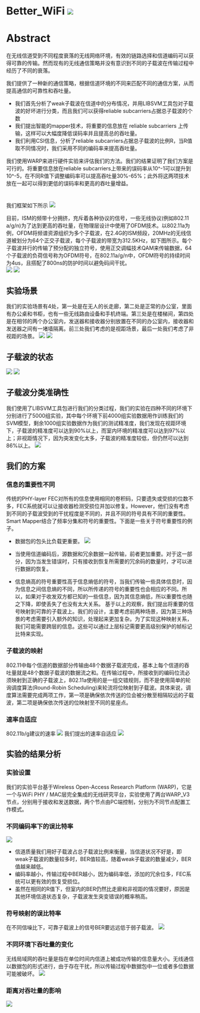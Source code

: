 # Better_WiFi ![](https://i.imgur.com/nCXU68a.png)

# Abstract
在无线信道受到不同程度衰落的无线网络环境，有效的链路选择和信道编码可以获得可靠的传输。然而现有的无线通信策略并没有意识到不同的子载波在传输过程中经历了不同的衰落。

我们提供了一种新的通信策略，根据信道环境的不同来匹配不同的通信方案，从而提高通信的可靠性和吞吐量。

- 我们首先分析了weak子载波在信道中的分布情况，并用LIBSVM工具包对子载波的好坏进行分类，而且我们可以获得reliable subcarriers占据总子载波的个数
- 我们提出智能的mapper技术，将重要的信息放在 reliable subcarriers 上传输，这样可以大幅度降低误码率并且提高总的吞吐量。
- 我们利用CSI信息，分析了reliable subcarriers占据总子载波的比例R，当R值取不同情况时，我们采用不同的编码率来提高吞吐量。

我们使用WARP来进行硬件实验来评估我们的方法。我们的结果证明了我们方案是可行的。将重要信息放在reliable subcarriers上带来的误码率从10^-1可以提升到10^-5，在不同R值下调整编码率可以提高吞吐量30%-65%；此外将这两项技术放在一起可以得到更低的误码率和更高的吞吐量增益。

# 
我们框架如下所示 
![](https://i.imgur.com/6VL5tpk.jpg)


目前，ISM的频带十分拥挤，充斥着各种协议的信号，一些无线协议(例如802.11 a/g/n)为了达到更高的吞吐量，在物理层设计中使用了OFDM技术。以802.11a为例，OFDM将频谱资源组织为多个子载波，在2.4G的ISM频段，20MHz的无线信道被划分为64个正交子载波，每个子载波的带宽为312.5KHz，如下图所示。每个子载波并行的传输了预分配的独立符号，使用正交调幅技术QAM来传输数据，64个子载波的负荷信号称为OFDM符号，在802.11a/g/n中，OFDM符号的持续时间为4us，且搭配了800ns的防护时间以避免码间干扰。  
![](https://i.imgur.com/P8BJHRE.jpg)
![](https://i.imgur.com/taRfGTc.jpg)


## 实验场景
我们的实验场景有4处，第一处是在无人的长走廊，第二处是正常的办公室，里面有办公桌和书柜，也有一些无线路由设备和手机终端。第三处是在楼梯间，第四处是在相邻的两个办公室内，发送器和接收器分别放置在不同的办公室内，接收器和发送器之间有一堵墙隔离。前三处我们考虑的是视距场景，最后一处我们考虑了非视距的场景。
![](https://i.imgur.com/KxrQPqh.jpg)
![](https://i.imgur.com/XfzKB6v.jpg)

## 子载波的状态
![](https://i.imgur.com/pjw1h3P.jpg)
![](https://i.imgur.com/WxzzopQ.jpg)

## 子载波分类准确性
我们使用了LIBSVM工具包进行我们的分类过程，我们的实验在四种不同的环境下分别进行了5000组实验，其中每个环境下前4000组实验数据用作训练我们的SVM模型，剩余1000组实验数据作为我们的测试精准度，我们发现在视距环境下，子载波的精准度可以达到90%以上，而室内环境的精准度可以达到97%以上；非视距情况下，因为突发变化太多，子载波的精准度较低，但仍然可以达到86%以上。
![](https://i.imgur.com/RYlMgsG.jpg)



## 我们的方案
### 信息的重要性不同
传统的PHY-layer FEC对所有的信息使用相同的卷积码，只要遗失或受损的位数不多，FEC系统就可以让接收器检测受损位并加以修复。However，他们没有考虑到不同的子载波受到的干扰程度是不同的，并且不同的符号具有不同的重要性。Smart Mapper结合了频率分集和符号的重要性。下面是一些关于符号重要性的例子。  
- 数据包的包头比负载更重要。
![](https://i.imgur.com/6DUaMpb.png)

- 当使用信道编码后，源数据和冗余数据一起传输，前者更加重要。对于这一部分，因为当发生错误时，只有接收到恢复所需要的冗余码的数量时，才可以进行数据的恢复。
- 信息熵高的符号重要性高于信息熵低的符号，当我们传输一些具体信息时，因为信息之间信息熵的不同，所以所传递的符号的重要性也会相应的不同。所以，如果对于收发双方都已知的一些信息，因为其信息熵低，所以重要性也随之下降，即使丢失了也没有太大关系。
基于以上的观察，我们提出将重要的信号映射到可靠的子载波上。我们的设计，主要考虑前两种场景，因为第三种场景的考虑需要引入额外的知识，处理起来更加复杂。为了实现这种映射关系，我们可能需要跨层的信息。这些可以通过上层标记需要更高级别保护的帧标记比特来实现。

### 子载波的映射
802.11中每个信道的数据部分传输由48个数据子载波完成，基本上每个信道的吞吐量就是48个数据子载波的数据流之和。在传输过程中，所接收到的编码位流必须映射到正确的子载波上，802.11a使用的是一组交错规则，而不是使用简单的轮询调度算法(Round-Robin Scheduling)来轮流将位映射到子载波。具体来说，调度算法需要完成两项工作，第一项是确保依次传送的位会被分散至相隔较远的子载波，第二项是确保依次传送的位映射至不同的星座点。

### 速率自适应
802.11b/g建议的速率
![](https://i.imgur.com/OcxNbP5.png)
我们提出的速率自适应
![](https://i.imgur.com/D3ATWI9.jpg)

## 实验的结果分析
### 实验设置
我们的实验平台基于Wireless Open-Access Research Platform (WARP)，它是一个与WiFi PHY / MAC层完全集成的无线研究平台，实验使用了两台WARP_V3节点，分别用于接收和发送数据，两个节点由PC端控制，分别为不同节点配置工作模式。

### 不同编码率下的误比特率
![](https://i.imgur.com/XDGEokN.jpg)
- 信道质量我们用好子载波占总子载波比例来衡量，当信道状况不好是，即weak子载波的数量较多时，BER值较高，随着weak子载波的数量减少，BER值越来越低。
- 编码率越小，传输过程中BER越小，因为编码率低，添加的冗余位多，FEC系统可以更有效的恢复受损位。
- 虽然在相同的R值下，但室内的BER仍然比走廊和非视距的情况要好，原因是其他环境信道状态复杂，子载波发生突变错误的概率稍高。

### 符号映射的误比特率
在不同信噪比下，可靠子载波上的信号BER要远远低于弱子载波。
![](https://i.imgur.com/1nQVgp1.jpg)

### 不同环境下吞吐量的变化
无线局域网的吞吐量是指在单位时间内信道上被成功传输的信息量大小。无线通信以数据包的形式进行，由于存在干扰，所以传输过程中数据包中一位或者多位数据可能被破坏。
![](https://i.imgur.com/GN0Md3m.jpg)


### 距离对吞吐量的影响
![](https://i.imgur.com/SNWuucy.jpg)
